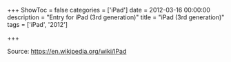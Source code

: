 +++
ShowToc = false
categories = ['iPad']
date = 2012-03-16 00:00:00
description = "Entry for iPad (3rd generation)"
title = "iPad (3rd generation)"
tags = ['iPad', '2012']

+++

Source: https://en.wikipedia.org/wiki/IPad

